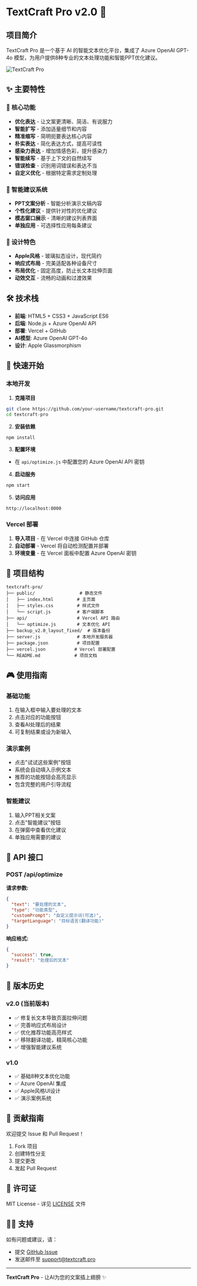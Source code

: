 # TextCraft Pro v2.0 🚀

## 项目简介

TextCraft Pro 是一个基于 AI 的智能文本优化平台，集成了 Azure OpenAI GPT-4o 模型，为用户提供8种专业的文本处理功能和智能PPT优化建议。

![TextCraft Pro](https://via.placeholder.com/800x400/667eea/ffffff?text=TextCraft+Pro)

## ✨ 主要特性

### 🎯 核心功能
- **优化表达** - 让文案更清晰、简洁、有说服力
- **智能扩写** - 添加适量细节和内容
- **精准缩写** - 简明扼要表达核心内容
- **朴实表达** - 简化表达方式，提高可读性
- **感染力表达** - 增加情感色彩，提升感染力
- **智能续写** - 基于上下文的自然续写
- **错误检查** - 识别用词错误和表达不当
- **自定义优化** - 根据特定需求定制处理

### 🧠 智能建议系统
- **PPT文案分析** - 智能分析演示文稿内容
- **个性化建议** - 提供针对性的优化建议
- **模态窗口展示** - 清晰的建议列表界面
- **单独应用** - 可选择性应用每条建议

### 🎨 设计特色
- **Apple风格** - 玻璃拟态设计，现代简约
- **响应式布局** - 完美适配各种设备尺寸
- **布局优化** - 固定高度，防止长文本拉伸页面
- **动效交互** - 流畅的动画和过渡效果

## 🛠️ 技术栈

- **前端**: HTML5 + CSS3 + JavaScript ES6
- **后端**: Node.js + Azure OpenAI API
- **部署**: Vercel + GitHub
- **AI模型**: Azure OpenAI GPT-4o
- **设计**: Apple Glassmorphism

## 🚀 快速开始

### 本地开发

1. **克隆项目**
```bash
git clone https://github.com/your-username/textcraft-pro.git
cd textcraft-pro
```

2. **安装依赖**
```bash
npm install
```

3. **配置环境**
- 在 `api/optimize.js` 中配置您的 Azure OpenAI API 密钥

4. **启动服务**
```bash
npm start
```

5. **访问应用**
```
http://localhost:8000
```

### Vercel 部署

1. **导入项目** - 在 Vercel 中连接 GitHub 仓库
2. **自动部署** - Vercel 将自动检测配置并部署
3. **环境变量** - 在 Vercel 面板中配置 Azure OpenAI 密钥

## 📁 项目结构

```
textcraft-pro/
├── public/                 # 静态文件
│   ├── index.html         # 主页面
│   ├── styles.css         # 样式文件
│   └── script.js          # 客户端脚本
├── api/                   # Vercel API 路由
│   └── optimize.js        # 文本优化 API
├── backup_v2.0_layout_fixed/  # 版本备份
├── server.js              # 本地开发服务器
├── package.json           # 项目配置
├── vercel.json           # Vercel 部署配置
└── README.md             # 项目文档
```

## 🎮 使用指南

### 基础功能
1. 在输入框中输入要处理的文本
2. 点击对应的功能按钮
3. 查看AI处理后的结果
4. 可复制结果或设为新输入

### 演示案例
- 点击"试试这些案例"按钮
- 系统会自动填入示例文本
- 推荐的功能按钮会高亮显示
- 包含完整的用户引导流程

### 智能建议
1. 输入PPT相关文案
2. 点击"智能建议"按钮
3. 在弹窗中查看优化建议
4. 单独应用需要的建议

## 🔧 API 接口

### POST /api/optimize

**请求参数:**
```json
{
  "text": "要处理的文本",
  "type": "功能类型",
  "customPrompt": "自定义提示词(可选)",
  "targetLanguage": "目标语言(翻译功能)"
}
```

**响应格式:**
```json
{
  "success": true,
  "result": "处理后的文本"
}
```

## 🎯 版本历史

### v2.0 (当前版本)
- ✅ 修复长文本导致页面拉伸问题
- ✅ 完善响应式布局设计
- ✅ 优化推荐功能高亮样式
- ✅ 移除翻译功能，精简核心功能
- ✅ 增强智能建议系统

### v1.0 
- ✅ 基础8种文本优化功能
- ✅ Azure OpenAI 集成
- ✅ Apple风格UI设计
- ✅ 演示案例系统

## 🤝 贡献指南

欢迎提交 Issue 和 Pull Request！

1. Fork 项目
2. 创建特性分支
3. 提交更改
4. 发起 Pull Request

## 📄 许可证

MIT License - 详见 [LICENSE](LICENSE) 文件

## 🙋‍♂️ 支持

如有问题或建议，请：
- 提交 [GitHub Issue](https://github.com/your-username/textcraft-pro/issues)
- 发送邮件至 support@textcraft.pro

---

**TextCraft Pro** - 让AI为您的文案插上翅膀 ✨
